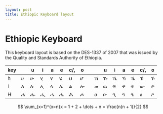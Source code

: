 ```yaml
---
layout: post
title: Ethiopic Keyboard layout
---
```


# Ethiopic Keyboard   

This keyboard layout is based on the DES-1337 of 2007 that was issued by the Quality and Standards Authority of Ethiopia.  

| key |  | u | i | a | e | c/, | o |   |   | u | i | a | e | c/, | o |
|-----|--|---|---|---|---|-----|---|---|---|---|---|---|---|-----|---|
| h | &#x1200; | &#x1201; | ሂ | ሃ | ሄ | ህ | ሆ | | ኸ | ኹ | ኺ | ኻ | ኼ | ኽ | ኾ |
| l | &#x1208; | &#x1209; | ሊ | ላ | ሌ | ል | ሎ | | ወ | ዉ | ዊ | ዋ | ዌ | ው | ዎ |
| H | &#x1210; | &#x1211; | ሒ | ሓ | ሔ | ሕ | ሖ | | ዐ | ዑ | ዒ | ዓ | ዔ | ዕ | ዖ |

$$
\sum_{x=1}^{x=n}x = 1 + 2 + \dots + n = \frac{n(n + 1)}{2}
$$